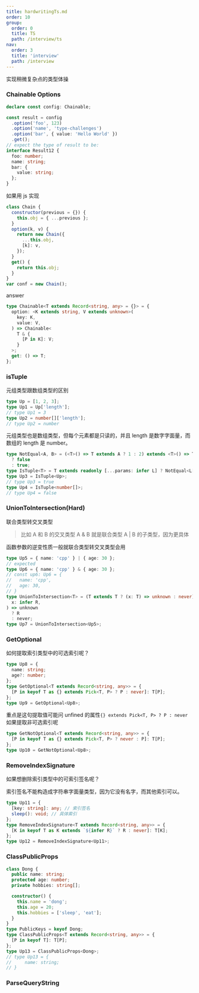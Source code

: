 ```yaml
---
title: hardwritingTs.md
order: 10
group:
  order: 0
  title: TS
  path: /interview/ts
nav:
  order: 3
  title: 'interview'
  path: /interview
---
```


实现稍微复杂点的类型体操

### Chainable Options

```ts
declare const config: Chainable;

const result = config
  .option('foo', 123)
  .option('name', 'type-challenges')
  .option('bar', { value: 'Hello World' })
  .get();
// expect the type of result to be:
interface Result12 {
  foo: number;
  name: string;
  bar: {
    value: string;
  };
}
```

如果用 js 实现

```js
class Chain {
  constructor(previous = {}) {
    this.obj = { ...previous };
  }
  option(k, v) {
    return new Chain({
      ...this.obj,
      [k]: v,
    });
  }
  get() {
    return this.obj;
  }
}
var conf = new Chain();
```

answer

```ts
type Chainable<T extends Record<string, any> = {}> = {
  option: <K extends string, V extends unknown>(
    key: K,
    value: V,
  ) => Chainable<
    T & {
      [P in K]: V;
    }
  >;
  get: () => T;
};
```

### isTuple

元组类型跟数组类型的区别

```ts
type Up = [1, 2, 3];
type Up1 = Up['length'];
// type Up1 = 3
type Up2 = number[]['length'];
// type Up2 = number
```

元组类型也是数组类型，但每个元素都是只读的，并且 length 是数字字面量，而数组的 length 是 number。

```ts
type NotEqual<A, B> = (<T>() => T extends A ? 1 : 2) extends <T>() => T extends B ? 1 : 2
  ? false
  : true;
type IsTuple<T> = T extends readonly [...params: infer L] ? NotEqual<L['length'], number> : false;
type Up3 = IsTuple<Up>;
// type Up3 = true
type Up4 = IsTuple<number[]>;
// type Up4 = false
```

### UnionToIntersection(Hard)

联合类型转交叉类型

> 比如 A 和 B 的交叉类型 A & B 就是联合类型 A | B 的子类型，因为更具体

函数参数的逆变性质一般就联合类型转交叉类型会用

```ts
type Up5 = { name: 'cpp' } | { age: 30 };
// expected
type Up6 = { name: 'cpp' } & { age: 30 };
// const up6: Up6 = {
//   name: 'cpp',
//   age: 30,
// }
type UnionToIntersection<T> = (T extends T ? (x: T) => unknown : never) extends (
  x: infer R,
) => unknown
  ? R
  : never;
type Up7 = UnionToIntersection<Up5>;
```

### GetOptional

如何提取索引类型中的可选索引呢？

```ts
type Up8 = {
  name: string;
  age?: number;
};
type GetOptional<T extends Record<string, any>> = {
  [P in keyof T as {} extends Pick<T, P> ? P : never]: T[P];
};
type Up9 = GetOptional<Up8>;
```

重点是这句提取值可能问 unfined 的属性`{} extends Pick<T, P> ? P : never` 如果提取非可选索引呢

```ts
type GetNotOptional<T extends Record<string, any>> = {
  [P in keyof T as {} extends Pick<T, P> ? never : P]: T[P];
};
type Up10 = GetNotOptional<Up8>;
```

### RemoveIndexSignature

如果想删除索引类型中的可索引签名呢？

索引签名不能构造成字符串字面量类型，因为它没有名字，而其他索引可以。

```ts
type Up11 = {
  [key: string]: any; // 索引签名
  sleep(): void; // 具体索引
};
type RemoveIndexSignature<T extends Record<string, any>> = {
  [K in keyof T as K extends `${infer R}` ? R : never]: T[K];
};
type Up12 = RemoveIndexSignature<Up11>;
```

### ClassPublicProps

```ts
class Dong {
  public name: string;
  protected age: number;
  private hobbies: string[];

  constructor() {
    this.name = 'dong';
    this.age = 20;
    this.hobbies = ['sleep', 'eat'];
  }
}
type PublicKeys = keyof Dong;
type ClassPublicProps<T extends Record<string, any>> = {
  [P in keyof T]: T[P];
};
type Up13 = ClassPublicProps<Dong>;
// type Up13 = {
//     name: string;
// }
```

### ParseQueryString

```ts

```
